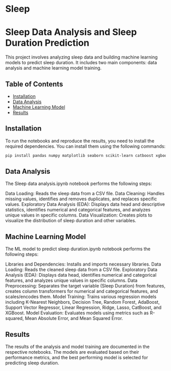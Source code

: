 # Sleep
# Sleep Data Analysis and Sleep Duration Prediction

This project involves analyzing sleep data and building machine learning models to predict sleep duration. It includes two main components: data analysis and machine learning model training.

## Table of Contents
- [Installation](#installation)
- [Data Analysis](#data-analysis)
- [Machine Learning Model](#machine-learning-model)
- [Results](#results)

## Installation

To run the notebooks and reproduce the results, you need to install the required dependencies. You can install them using the following commands:

```bash
pip install pandas numpy matplotlib seaborn scikit-learn catboost xgboost
```

## Data Analysis
The Sleep data analysis.ipynb notebook performs the following steps:

Data Loading: Reads the sleep data from a CSV file.
Data Cleaning: Handles missing values, identifies and removes duplicates, and replaces specific values.
Exploratory Data Analysis (EDA): Displays data head and descriptive statistics, identifies numerical and categorical features, and analyzes unique values in specific columns.
Data Visualization: Creates plots to visualize the distribution of sleep duration and other variables.

## Machine Learning Model
The ML model to predict sleep duration.ipynb notebook performs the following steps:

Libraries and Dependencies: Installs and imports necessary libraries.
Data Loading: Reads the cleaned sleep data from a CSV file.
Exploratory Data Analysis (EDA): Displays data head, identifies numerical and categorical features, and analyzes unique values in specific columns.
Data Preprocessing: Separates the target variable (Sleep Duration) from features, creates column transformers for numerical and categorical features, and scales/encodes them.
Model Training: Trains various regression models including K-Nearest Neighbors, Decision Tree, Random Forest, AdaBoost, Support Vector Regressor, Linear Regression, Ridge, Lasso, CatBoost, and XGBoost.
Model Evaluation: Evaluates models using metrics such as R-squared, Mean Absolute Error, and Mean Squared Error.

## Results
The results of the analysis and model training are documented in the respective notebooks. The models are evaluated based on their performance metrics, and the best performing model is selected for predicting sleep duration.
